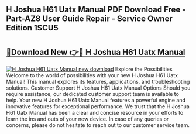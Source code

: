 ## H Joshua H61 Uatx Manual PDF Download Free - Part-AZ8 User Guide Repair - Service Owner Edition 1SCU5

# <h2><a href="http://bc27443.oget.top/?id=H+Joshua+H61+Uatx+Manual">🔗Download New 👉🔴 H Joshua H61 Uatx Manual</a></h2>

[![H Joshua H61 Uatx Manual new download](https://i.imgur.com/5g1atiW.png)](http://bc27443.oget.top/?id=H+Joshua+H61+Uatx+Manual)
Explore the Possibilities Welcome to the world of possibilities with your new H Joshua H61 Uatx Manual! This manual explores its features, applications, and troubleshooting solutions. Customer Support H Joshua H61 Uatx Manual Options Should you require assistance, our dedicated customer support team is available to help. Your new H Joshua H61 Uatx Manual features a powerful engine and innovative features for exceptional performance. We trust that the H Joshua H61 Uatx Manual has been a clear and concise resource in your efforts to learn the ins and outs of your new device. In case of any queries or concerns, please do not hesitate to reach out to our customer service team.
